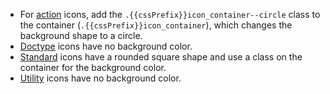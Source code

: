 - For [action](/resources/icons/#action) icons, add the `.{{cssPrefix}}icon_container--circle` class to the container (`.{{cssPrefix}}icon_container`), which changes the background shape to a circle.
- [Doctype](/resources/icons/#doctype) icons have no background color.
- [Standard](/resources/icons/#standard) icons have a rounded square shape and use a class on the container for the background color.
- [Utility](/resources/icons/#utility) icons have no background color.

